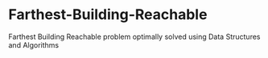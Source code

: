 # Farthest-Building-Reachable
Farthest Building Reachable problem optimally solved using Data Structures and Algorithms
